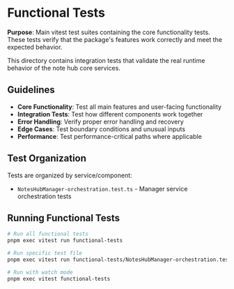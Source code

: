 # Functional Tests

**Purpose**: Main vitest test suites containing the core functionality tests. These tests verify that the package's features work correctly and meet the expected behavior.

This directory contains integration tests that validate the real runtime behavior of the note hub core services.

## Guidelines

- **Core Functionality**: Test all main features and user-facing functionality
- **Integration Tests**: Test how different components work together
- **Error Handling**: Verify proper error handling and recovery
- **Edge Cases**: Test boundary conditions and unusual inputs
- **Performance**: Test performance-critical paths where applicable

## Test Organization

Tests are organized by service/component:

- `NotesHubManager-orchestration.test.ts` - Manager service orchestration tests

## Running Functional Tests

```bash
# Run all functional tests
pnpm exec vitest run functional-tests

# Run specific test file
pnpm exec vitest run functional-tests/NotesHubManager-orchestration.test.ts

# Run with watch mode
pnpm exec vitest functional-tests
```


